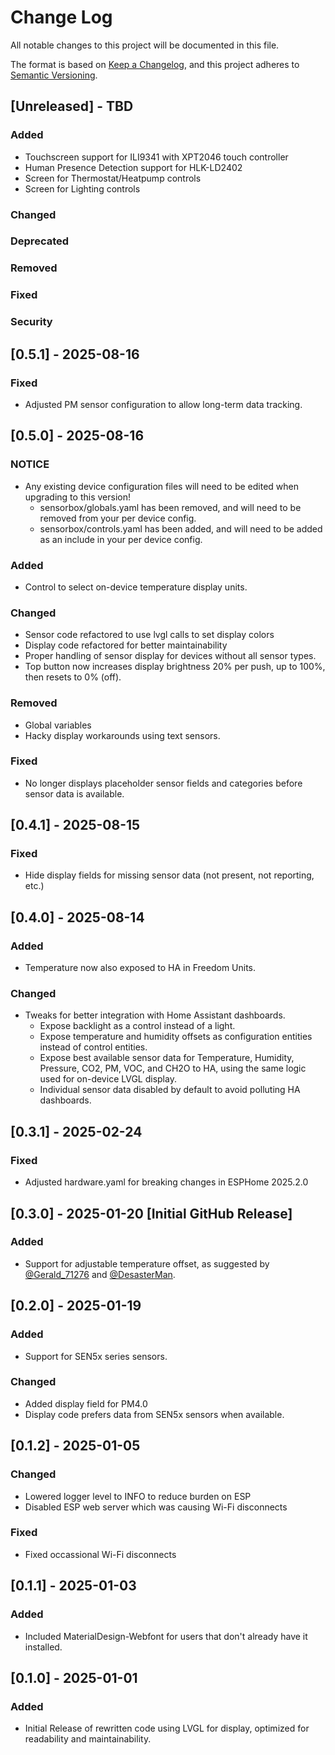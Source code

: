 # Change Log
All notable changes to this project will be documented in this file.

The format is based on [Keep a Changelog](https://keepachangelog.com/en/1.1.0/),
and this project adheres to [Semantic Versioning](https://semver.org/spec/v2.0.0.html).

## [Unreleased] - TBD
### Added
- Touchscreen support for ILI9341 with XPT2046 touch controller
- Human Presence Detection support for HLK-LD2402
- Screen for Thermostat/Heatpump controls
- Screen for Lighting controls
### Changed
### Deprecated
### Removed
### Fixed
### Security

## [0.5.1] - 2025-08-16
### Fixed
- Adjusted PM sensor configuration to allow long-term data tracking.

## [0.5.0] - 2025-08-16
### NOTICE
- Any existing device configuration files will need to be edited when upgrading to this version!
  - sensorbox/globals.yaml has been removed, and will need to be removed from your per device config.
  - sensorbox/controls.yaml has been added, and will need to be added as an include in your per device config.
### Added
- Control to select on-device temperature display units.
### Changed
- Sensor code refactored to use lvgl calls to set display colors
- Display code refactored for better maintainability
- Proper handling of sensor display for devices without all sensor types.
- Top button now increases display brightness 20% per push, up to 100%, then resets to 0% (off).
### Removed
- Global variables
- Hacky display workarounds using text sensors.
### Fixed
- No longer displays placeholder sensor fields and categories before sensor data is available.

## [0.4.1] - 2025-08-15
### Fixed
- Hide display fields for missing sensor data (not present, not reporting, etc.)

## [0.4.0] - 2025-08-14
### Added
- Temperature now also exposed to HA in Freedom Units.
### Changed
- Tweaks for better integration with Home Assistant dashboards.
  - Expose backlight as a control instead of a light.
  - Expose temperature and humidity offsets as configuration entities instead of control entities.
  - Expose best available sensor data for Temperature, Humidity, Pressure, CO2, PM, VOC, and CH2O to HA, using the same logic used for on-device LVGL display.
  - Individual sensor data disabled by default to avoid polluting HA dashboards.

## [0.3.1] - 2025-02-24
### Fixed
- Adjusted hardware.yaml for breaking changes in ESPHome 2025.2.0

## [0.3.0] - 2025-01-20 [Initial GitHub Release]
### Added
- Support for adjustable temperature offset, as suggested by [@Gerald_71276](https://www.printables.com/make/2288220) and [@DesasterMan](https://www.printables.com/make/2347551?comment_id=2347551).

## [0.2.0] - 2025-01-19
### Added
- Support for SEN5x series sensors.
### Changed
- Added display field for PM4.0
- Display code prefers data from SEN5x sensors when available.

## [0.1.2] - 2025-01-05
### Changed
- Lowered logger level to INFO to reduce burden on ESP
- Disabled ESP web server which was causing Wi-Fi disconnects
### Fixed
- Fixed occassional Wi-Fi disconnects

## [0.1.1] - 2025-01-03
### Added
- Included MaterialDesign-Webfont for users that don't already have it installed.

## [0.1.0] - 2025-01-01
### Added
- Initial Release of rewritten code using LVGL for display, optimized for readability and maintainability.
